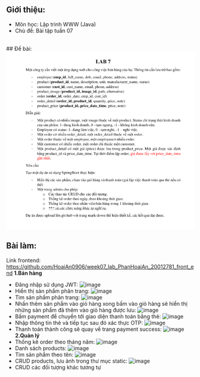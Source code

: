 ## Giới thiệu:
- Môn học: Lập trình WWW (Java)
- Chủ đề: Bài tập tuần 07
<br />
## Đề bài:
<img src="image-readme/img.png"/>
<br />

## Bài làm:
Link frontend:
https://github.com/HoaiAn0906/week07_lab_PhanHoaiAn_20012781_front_end
<b>1.Bán hàng</b>
- Đăng nhập sử dụng JWT:
![image](https://github.com/HoaiAn0906/week07_lab_PhanHoaiAn_20012781/assets/98022590/7c79b5ef-038f-4e9b-bb5c-bc77a2c847f3)
- Hiển thị sản phẩm phân trang:
![image](https://github.com/HoaiAn0906/week07_lab_PhanHoaiAn_20012781/assets/98022590/c85d6a49-c591-4138-9ab3-85ed420dd8a7)
- Tìm sản phẩm phân trang:
![image](https://github.com/HoaiAn0906/week07_lab_PhanHoaiAn_20012781/assets/98022590/fe2be0e0-4eae-4f9b-ae5e-4901dcbe314e)
- Nhấn thêm sản phẩm vào giỏ hàng xong bấm vào giỏ hàng sẽ hiển thị những sản phẩm đã thêm vào giỏ hàng được lưu:
![image](https://github.com/HoaiAn0906/week07_lab_PhanHoaiAn_20012781/assets/98022590/ea58bdd0-e211-4f4c-b94f-e99a4ff789a9)
- Bấm payment để chuyển tới giao diện thanh toán bằng thẻ:
![image](https://github.com/HoaiAn0906/week07_lab_PhanHoaiAn_20012781/assets/98022590/afb50ee6-e233-4a9c-92ef-3b2f2411cc16)
- Nhập thông tin thẻ và tiếp tục sau đó xác thực OTP:
![image](https://github.com/HoaiAn0906/week07_lab_PhanHoaiAn_20012781/assets/98022590/5deefca6-c7cf-4a0d-bf42-27046a7fb7fc)
- Thanh toán thành công sẽ quay về trang payment success:
![image](https://github.com/HoaiAn0906/week07_lab_PhanHoaiAn_20012781/assets/98022590/63be3664-9620-4ddd-8cbd-6be6ec0802cd)<b>2.Quản lý</b>
- Thống kê order theo tháng năm:
![image](https://github.com/HoaiAn0906/week07_lab_PhanHoaiAn_20012781/assets/98022590/a2cbfd15-3155-4edf-8eae-250899e5fb68)
- Danh sách products:
![image](https://github.com/HoaiAn0906/week07_lab_PhanHoaiAn_20012781/assets/98022590/4a6a352c-2f90-4eea-b98d-1bb7136a8aa2)
- Tìm sản phẩm theo tên:
![image](https://github.com/HoaiAn0906/week07_lab_PhanHoaiAn_20012781/assets/98022590/15e6a9c9-de62-41d1-bdb8-1b3e2808edce)
- CRUD products, lưu ảnh trong thư mục static:
![image](https://github.com/HoaiAn0906/week07_lab_PhanHoaiAn_20012781/assets/98022590/11f900c2-d7e2-42db-afcf-0574b0033d96)
- CRUD các đối tượng khác tương tự
